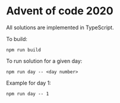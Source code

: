 # Advent of code 2020

All solutions are implemented in TypeScript.

To build:

```
npm run build
```

To run solution for a given day:

```
npm run day -- <day number>
```

Example for day 1:

```
npm run day -- 1
```